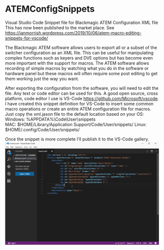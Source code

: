 # ATEMConfigSnippets
Visual Studio Code Snippet file for Blackmagic ATEM Configuration XML file
This has now been published to the market place. See https://ianmorrish.wordpress.com/2019/10/06/atem-macro-editing-snippets-for-vscode/

The Blackmagic ATEM software allows users to export all or a subset of the switcher configuration as an XML file. This can be useful for manipulating complex functions such as keyers and DVE options but has become even more important with the support for macros.
The ATEM software allows recording of simple macros by watching what you do in the software or hardware panel but these macros will often require some post editing to get them working just the way you want.

After exporting the configuration from the software, you will need to edit the file. Any text or code editor can be used for this.
A good open source, cross platform, code editor I use is VS-Code https://github.com/Microsoft/vscode. 
I have created this snippet definition for VS-Code to insert some common macro operations or create an entire ATEM configuration file for macros.
Just copy the xml.jason file to the default location based on your OS:
    Windows: %APPDATA%\Code\User\snippets\
    MAC: $HOME/Library/Application Support/Code/User/snippets/
    Linux: $HOME/.config/Code/User/snippets/

Once the snippet is more complete I'll publish it to the VS-Code gallery.
![Alt text](https://github.com/imorrish/ATEMConfigSnippets/blob/master/MacroSnippet.gif?raw=true "Animated Gif")
